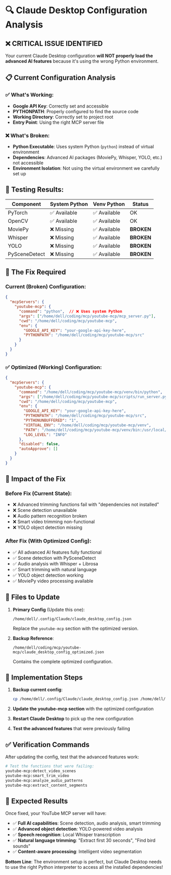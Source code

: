 # 🔍 Claude Desktop Configuration Analysis

## ❌ **CRITICAL ISSUE IDENTIFIED**

Your current Claude Desktop configuration **will NOT properly load the advanced AI features** because it's using the wrong Python environment.

## 📋 **Current Configuration Analysis**

### ✅ **What's Working:**
- **Google API Key**: Correctly set and accessible
- **PYTHONPATH**: Properly configured to find the source code
- **Working Directory**: Correctly set to project root
- **Entry Point**: Using the right MCP server file

### ❌ **What's Broken:**
- **Python Executable**: Uses system Python (`python`) instead of virtual environment
- **Dependencies**: Advanced AI packages (MoviePy, Whisper, YOLO, etc.) not accessible
- **Environment Isolation**: Not using the virtual environment we carefully set up

## 🧪 **Testing Results:**

| Component | System Python | Venv Python | Status |
|-----------|---------------|-------------|---------|
| PyTorch | ✅ Available | ✅ Available | OK |
| OpenCV | ✅ Available | ✅ Available | OK |
| MoviePy | ❌ Missing | ✅ Available | **BROKEN** |
| Whisper | ❌ Missing | ✅ Available | **BROKEN** |
| YOLO | ❌ Missing | ✅ Available | **BROKEN** |
| PySceneDetect | ❌ Missing | ✅ Available | **BROKEN** |

## 🔧 **The Fix Required**

### Current (Broken) Configuration:
```json
{
  "mcpServers": {
    "youtube-mcp": {
      "command": "python",  // ❌ Uses system Python
      "args": ["/home/dell/coding/mcp/youtube-mcp/mcp_server.py"],
      "cwd": "/home/dell/coding/mcp/youtube-mcp",
      "env": {
        "GOOGLE_API_KEY": "your-google-api-key-here",
        "PYTHONPATH": "/home/dell/coding/mcp/youtube-mcp/src"
      }
    }
  }
}
```

### ✅ **Optimized (Working) Configuration:**
```json
{
  "mcpServers": {
    "youtube-mcp": {
      "command": "/home/dell/coding/mcp/youtube-mcp/venv/bin/python",  // ✅ Uses venv Python
      "args": ["/home/dell/coding/mcp/youtube-mcp/scripts/run_server.py"],
      "cwd": "/home/dell/coding/mcp/youtube-mcp",
      "env": {
        "GOOGLE_API_KEY": "your-google-api-key-here",
        "PYTHONPATH": "/home/dell/coding/mcp/youtube-mcp/src",
        "PYTHONUNBUFFERED": "1",
        "VIRTUAL_ENV": "/home/dell/coding/mcp/youtube-mcp/venv",
        "PATH": "/home/dell/coding/mcp/youtube-mcp/venv/bin:/usr/local/bin:/usr/bin:/bin",
        "LOG_LEVEL": "INFO"
      },
      "disabled": false,
      "autoApprove": []
    }
  }
}
```

## 🎯 **Impact of the Fix**

### Before Fix (Current State):
- ❌ Advanced trimming functions fail with "dependencies not installed"
- ❌ Scene detection unavailable
- ❌ Audio pattern recognition broken
- ❌ Smart video trimming non-functional
- ❌ YOLO object detection missing

### After Fix (With Optimized Config):
- ✅ All advanced AI features fully functional
- ✅ Scene detection with PySceneDetect
- ✅ Audio analysis with Whisper + Librosa
- ✅ Smart trimming with natural language
- ✅ YOLO object detection working
- ✅ MoviePy video processing available

## 📂 **Files to Update**

1. **Primary Config** (Update this one):
   ```
   /home/dell/.config/Claude/claude_desktop_config.json
   ```
   Replace the `youtube-mcp` section with the optimized version.

2. **Backup Reference**:
   ```
   /home/dell/coding/mcp/youtube-mcp/claude_desktop_config_optimized.json
   ```
   Contains the complete optimized configuration.

## 🚀 **Implementation Steps**

1. **Backup current config**:
   ```bash
   cp /home/dell/.config/Claude/claude_desktop_config.json /home/dell/.config/Claude/claude_desktop_config.json.backup
   ```

2. **Update the youtube-mcp section** with the optimized configuration

3. **Restart Claude Desktop** to pick up the new configuration

4. **Test the advanced features** that were previously failing

## ✅ **Verification Commands**

After updating the config, test that the advanced features work:

```bash
# Test the functions that were failing:
youtube-mcp:detect_video_scenes
youtube-mcp:smart_trim_video  
youtube-mcp:analyze_audio_patterns
youtube-mcp:extract_content_segments
```

## 🎉 **Expected Results**

Once fixed, your YouTube MCP server will have:
- ✅ **Full AI capabilities**: Scene detection, audio analysis, smart trimming
- ✅ **Advanced object detection**: YOLO-powered video analysis
- ✅ **Speech recognition**: Local Whisper transcription
- ✅ **Natural language trimming**: "Extract first 30 seconds", "Find bird sounds"
- ✅ **Content-aware processing**: Intelligent video segmentation

**Bottom Line**: The environment setup is perfect, but Claude Desktop needs to use the right Python interpreter to access all the installed dependencies!